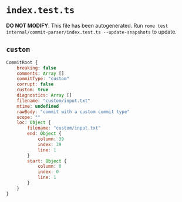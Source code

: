 # `index.test.ts`

**DO NOT MODIFY**. This file has been autogenerated. Run `rome test internal/commit-parser/index.test.ts --update-snapshots` to update.

## `custom`

```javascript
CommitRoot {
	breaking: false
	comments: Array []
	commitType: "custom"
	corrupt: false
	custom: true
	diagnostics: Array []
	filename: "custom/input.txt"
	mtime: undefined
	rawBody: "commit with a custom commit type"
	scope: ""
	loc: Object {
		filename: "custom/input.txt"
		end: Object {
			column: 39
			index: 39
			line: 1
		}
		start: Object {
			column: 0
			index: 0
			line: 1
		}
	}
}
```
